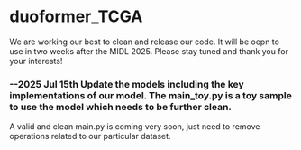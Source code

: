 # duoformer_TCGA

We are working our best to clean and release our code. It will be oepn to use in two weeks after the MIDL 2025. Please stay tuned and thank you for your interests!

### --2025 Jul 15th Update the models including the key implementations of our model. The main_toy.py is a toy sample to use the model which needs to be further clean. 

A valid and clean main.py is coming very soon, just need to remove operations related to our particular dataset.

